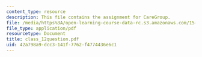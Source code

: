 ```yaml
---
content_type: resource
description: This file contains the assignment for CareGroup.
file: /media/https%3A/open-learning-course-data-rc.s3.amazonaws.com/15-568a-practical-information-technology-management-spring-2005/42a798a9dcc3141f7762f4774436e6c1_class_12question.pdf
file_type: application/pdf
resourcetype: Document
title: class_12question.pdf
uid: 42a798a9-dcc3-141f-7762-f4774436e6c1
---
```

